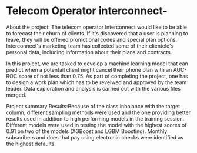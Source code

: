 # Telecom Operator interconnect-
About the project: The telecom operator Interconnect would like to be able to forecast their churn of clients. If it's discovered that a user is planning to leave, they will be offered promotional codes and special plan options. Interconnect's marketing team has collected some of their clientele's personal data, including information about their plans and contracts.

In this project, we are tasked to develop a machine learning model that can predict when a potentail client might cancel their phone plan with an AUC-ROC score of not less than 0.75.
As part of completing the project, one has to design a work plan which has to be reveiwed and approved by the team leader. 
Data exploration and analysis is carried out with the various files merged. 

Project summary Results:Because of the class inbalance with the target column, different sampling methods were used and the one providing better results used in addition to high performing models in the training session. Different models were used in testing the model with the highest scores of 0.91 on two of the models (XGBoost and LGBM Boosting). Monthly subscribers and does that pay using electronic checks were identified as the highest defaults. 
